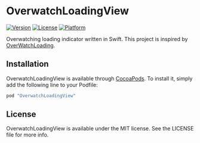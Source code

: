 # OverwatchLoadingView

[![Version](https://img.shields.io/cocoapods/v/OverwatchLoadingView.svg?style=flat)](http://cocoapods.org/pods/OverwatchLoadingView)
[![License](https://img.shields.io/cocoapods/l/OverwatchLoadingView.svg?style=flat)](http://cocoapods.org/pods/OverwatchLoadingView)
[![Platform](https://img.shields.io/cocoapods/p/OverwatchLoadingView.svg?style=flat)](http://cocoapods.org/pods/OverwatchLoadingView)

Overwatching loading indicator written in Swift. This project is inspired by [OverWatchLoading](https://github.com/zhangyuChen1991/OverWatchLoading).

## Installation

OverwatchLoadingView is available through [CocoaPods](http://cocoapods.org). To install
it, simply add the following line to your Podfile:

```ruby
pod "OverwatchLoadingView"
```

## License

OverwatchLoadingView is available under the MIT license. See the LICENSE file for more info.
